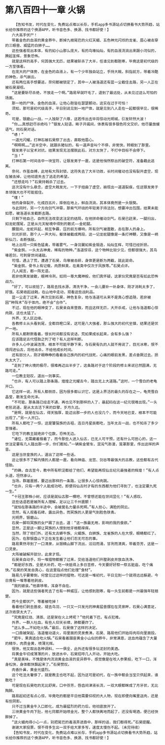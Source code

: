 # 第八百四十一章 火锅
        【告知书友，时代在变化，免费站点难以长存，手机app多书源站点切换看书大势所趋，站长给你推荐的这个换源APP，听书音色多、换源、找书都好使！】
       六大高手伏尸！
       带着金色的血液的黄金莽牛、断掉九根尾巴的火红天蝎、五色神光闪烁的龙雀、眉心被击穿的三眼兽、威猛的白狮子……
       这些强者现出本体，有的如小山那么庞大，有的鸟喙灿灿，有的血液流淌出来跟小河似的，腾起圣辉，景象恐怖。
       就是这样的高手，何其强大无匹，结果被斩杀了大半，任谁见到都胆寒，毕竟这是初代级的一方至强者。
       在庞大的尸体旁，在金色的血液上，有一个少年独自站立，手持大戟，斜指前方，带着冷酷的神色，杀气崩云。
       还有两位高手想要逃，奈何都被锁定了，其中一人被洛道还有蓝一尘截住去路，另一人正在被石昊凝视。
       “这是要斩尽杀绝，不放走一个啊。”路易早就吓毛了，退到了最远处，从未见过这么可怕的场面。
       那一地的尸体，金色的血液，让他心胆皆在瑟瑟颤动，这实在过于可怕！
       须知，那可是初代级高手，平日别说见到一地尸体，就是见到八人走在一起都很罕见，很稀奇。
       可是，银磨山一战，一人独斩了六尊，这若传出去毕将惊动光明城，引发轩然大波！
       “你……真想赶尽杀绝吗？”银发人轻语，眸子开阖间，体表有很多银色符文交织，他尽量放缓语气，同石昊对话。
       “哧！”
       一道光闪耀，打神石被石昊祭了出去，直取他眉心。
       “啊啊啊……”这半空中，就跟杀猪似的，有一道声音叫个不停，非常快，转眼到了那里。
       银发男子以宝术对抗，结果发现无法摆脱此石，对方太快了，不打中目标不会停下。
       “当！”
       打神石第一时间击中一块宝符，让银发男子一震，这是他悄然祭出的破空符，准备藉此逃离。
       奈何，作茧自缚，此地有大阵封锁，这符失去了大半功效，长时间催动也没有裂开虚空，现在被击掉，让他彻底失去了逃走的希望。
       “还想走吗？”石昊持戟杀了过去。
       这次没有什么悬念，虚空大戟发光，一下子扭曲了虚空，崩现出一道道裂痕，任这银发男子本领强大也不可能抵住。
       “噗！”
       他的身体裂开，化成四五片，摔倒在地上，鲜血流淌，其本体竟然是一头银獒。
       与此同时，另一个方向剑气冲霄，那紫气环绕的年轻男子持法剑，想要冲出包围，结果未能如愿，被洛道长发截断去路。
       只剩下他自己，自然无法改变这注定的结局，在他拼命催动剑气。石昊已赶来，一腿扫出，如龙蛇摆尾，正是从元天秘境中得到的散式——金蛇腿。
       朦胧间，龙蛇并起，相互争霸，压的前方爆响，所有剑气被震散，击在那人的身上。
       剑光折损，那个人一声大叫，躯体被截成两段，这一记龙蛇腿像是一条打神鞭，又像是一柄斩仙刀，击断强敌。
       地上出现一只紫色猛禽，带着雾气，一身羽翼如紫金锻造，灿灿生辉，可惜已经折损。
       “紫金鹄，一头太古神禽，稀有的物种。”洛道惊讶，这个物种比较少见，但都很强大，其鸟喙若剑，可刺穿世间诸敌。
       可惜，遇上了荒，遭遇了石昊，鸟喙被击碎，身体更是断为两截，就此毙命。
       “紫金鹄，骨书上有记载，肉质鲜美，在禽类中仅次于凤族等。”石昊点评。
       几人闻言，都一阵无语。
       若非他黑发披散，眼神冷冽，如同一尊大魔神般，他们真怀疑，这家伙究竟是否有如此恐怖战力。
       “好了，可以收拾了，路易去找水源，清洗干净，一会儿要补一补身体，刚才消耗太多了，好饿。石昊收起战戟，在山地中走动，观看这些战利品。
       蓝一尘走了过来，再次见到石昊，神色复杂，他与洛道可从来不是真心想追随，若非被因“种阵术”存于体内，绝不会“合作”。
       不过，现在他的眼神变了，石昊亲自来营救，而且这样无匹，大开杀戒，让他与洛道都心惊肉跳，这也太猛了。
       外界，无人区边缘。
       各教修士从头看到尾，全都目瞪口呆，这可是八大强者，那么强大的初代坐镇，结果还是伏尸一地。
       所有人都默默看着，很长时间都没有说话，荒如果成长起来，会有多么强？
       应该踏足古代怪胎之列了吧？有人这样判断。
       许多人心中波澜浩荡，根本不可能平静下来，与石昊有仇的人就不用说了，目光冰寒，恨不得闯进仙古，将他击杀，不给他成长时间。
       还有部分人，刚才眼睁睁的看着自己族内的初代战死，心痛的眼前发黑，差点昏厥过去，损失太大了。
       “走到了神火境的极尽，很难再迈出半步了，这条路对于这个阶段的修士来说已然圆满，无路可走。”
       一位教主轻叹，道出一则事实。
       “也许，有人可以踏上那条路，煌煌之光耀古今，踏出无上大道路。”这时，一个雪白的老龟开口。
       它这样一说，所有人都侧目，因为很多都认识它，这是上界活的最久的存在之一，龟壳雪白晶莹，散发生命光泽。
       “不可能，那条路已经走不通，再也见不到那样的人了，最起码在这一纪元很难出现。”一头老犼说道，是从太古活下来的巨擘，岁月久远。
       “是啊，就是在仙古，得天独厚，能迈出那一步的人也没几个，而今天地已变，根本不可能出现了。”另一人开口。
       所有人都吃了一惊，这是饕餮族的古祖，连日月星辰都吃，当年太古一战，也不知杀了多少至强者。
       它吃下的教主就绝非个位数，恐怖无边。
       “诸位，无需藏着掖着了，而今那些人进入仙古，已无人可干预，还有什么可担心的，这一世注定要有几人踏出那一步，你们都知。”一辆紫金辇车，混沌气弥漫，笼罩那里，传出这样的声音。
       这是当世皇族的人，道出了这样一些话。
       这让很多不了解内情的人都是一震，看向神庙、龙宫、剑谷等最强大的古教，这些都有古代怪胎。
       “的确，自古至今，教中所有积淀都给了他们，希望能再现仙古纪元最强者的辉煌！”有人点头道，坦然承认。
       当场，群雄震撼，要迈出那样的一条路，让很多人心惊肉跳。
       “也许，只有一两个人能成功吧，即便将仙古时才有的东西都为他们寻到了，也注定要九死一生。”
       “十冠王那株小树，应该是就仙古那一棵吧，不曾想还能在世间显化！”有人感叹。
       这些话语若是被所有人理解，足以让三千州震颤！
       “就怕在那条路的半途中，会被莫名力量杀死啊。”有人担心，满脸的阴云。
       忽然，有人观看石碑，露出异色，而冥族的人更是气到脸色铁青。
       光明界，银磨山。
       石昊一脚将冥族的女尸踢了出去，道：“这一族最无用，影响的我的食欲。”
       显然，正是这一脚让冥族的人恨到他牙根都痒痒。
       当然，除了他们外，还有太古蟒牛族、火蝎族、白狮族、龙雀族的人在大恨，眼睛都红了。
       因为，在那银盘山下正在发生着让他们忍无可忍的事。
       路易果然寻到了一口清泉，从银精山脚下流出，汩汩而涌，甘冽而清爽，带着芬芳，这是一口灵泉。
       大阵被破解开部分，此泉才现。
       石昊亲自动手，将一堆猎物都搬了过来，交给洛道他们开膛剥皮并放血洗净。
       “都是好东西，全是大补药，吃一块抵得上多日苦修，今天要好好祭一祭五脏庙，吃个痛快。”石昊的笑发自真心，在这里指点他们处理“食材”。
       路易几乎要晕倒，何曾见过这样的猎物，可这是一堆初代，平日见到一个就得远远躲避，今日竟有一堆等着他剥皮。
       “我的娘诶。”他直哆嗦，浑身不自在。
       因为，就是这些强者死去了也有一种威压，让他感到胆寒，每一头生前都是一州最强年轻翘楚。
       而今全都伏尸，等着被吃掉！
       看着他们剥去兽皮，褪去鸟羽，一只又一只发光的神禽猛兽摆在在灵泉畔，石昊心满意足，这次收获太大了。
       “究竟是红烧、清蒸、还是架在火上烤呢？”他托着下巴，有点犯难。
       外界，一群人吐血，有些人仰天长啸，肺都要炸了。
       “这么多……不如吃火锅。”最后，石昊做了这样的决定。
       一口鼎被架起，洛道催动道火，将里面的灵泉煮沸，石昊、路易他们开始将肉将向里面投。
       “肥牛，果真适合吃火锅。”石昊看着跟座黄金小山似的莽牛，非常满意，这血肉蕴含了大量的精华，肉质金黄，喷薄光辉。
       很快，他又取出各种调料，一一俱全，此外还有很多坛泥封的美酒。
       将黄金牛切成薄薄的片，放进水中，石昊招呼几人开动，开始大吃。
       “真是美味，不愧是体内流淌黄金血液的变异莽牛，感觉像是在咬人参果般，吃下一口，浑身松快，身体都快飘起来了。”石昊赞叹。
       肉香扑鼻，黄金光盛烈。
       这个吃法太奢侈了，就是教主也吃不起，因为这可是初代，在一族中都会当宝贝供起来，谁敢吃？
       可是现在石昊吃的无比舒爽，口中芬芳，唇齿间津液长流，一双大眼都眯成了月牙状，无比陶醉。
       路易起初还有点心惊，毕竟吃的都是平日他需要仰视的大人物，现在即便向嘴里送肉，还是有些阴影。
       只不过当黄金牛入口即化，成为最猛烈的药力后，他彻底放开了。
       三块黄金牛肉下肚，他七窍都开始喷金光，整个人都快离地而起了，还没有喝酒，便已经快醉掉了。
       “这火蝎肉得小心一点，别把尾巴的毒液弄进鼎中，那样的话，我们都得死。”石昊提醒。
       谢谢大家投票，恨不得多生出一双手给大家多写，速度太慢伤不起。（未完待续）
       【告知书友，时代在变化，免费站点难以长存，手机app多书源站点切换看书大势所趋，站长给你推荐的这个换源APP，听书音色多、换源、找书都好使！】